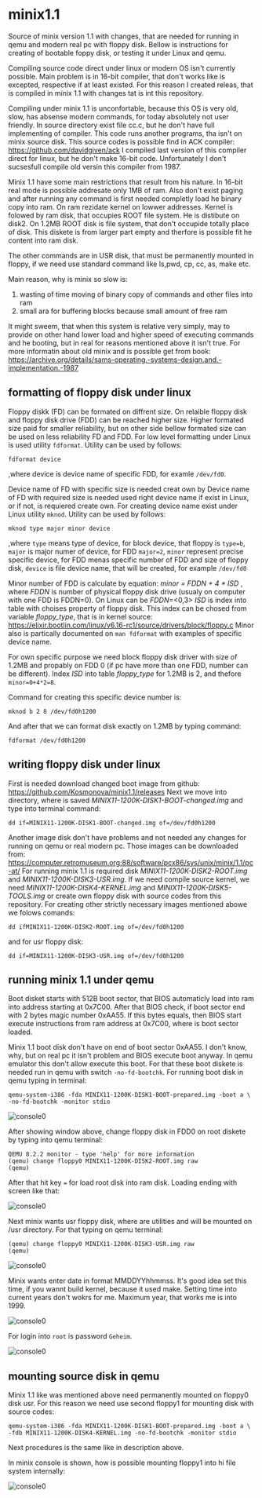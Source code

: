 # minix1.1
Source of minix version 1.1 with changes, that are needed for running in qemu
and modern real pc with floppy disk. Bellow is instructions for creating of
bootable foppy disk, or testing it under Linux and qemu.

Compiling source code direct under linux or modern OS isn't currently possible.
Main problem is in 16-bit compiler, that don't works like is excepted,
respective if at least existed. For this reason I created releas, that is
compiled in minix 1.1 with changes tat is int this repository.

Compiling under minix 1.1 is unconfortable, because this OS is very old, slow,
has absense modern commands, for today absolutely not user friendly. In source
directory exist file cc.c, but he don't have full implementing of compiler.
This code runs another programs, tha isn't on minix source disk. This source
codes is possible find in ACK compiler: https://github.com/davidgiven/ack
I compiled last version of this compiler direct for linux, but he don't make
16-bit code. Unfortunately I don't sucsesfull compile old versin this compiler
from 1987.

Minix 1.1 have some main restrictions that result from his nature. In 16-bit
real mode is possible addresate only 1MB of ram. Also don't exist paging and
after running any command is first needed completly load he binary copy into
ram. On ram rezidate kernel on lowwer addresses. Kernel is folowed by ram disk,
that occupies ROOT file system. He is distibute on disk2. On 1.2MB ROOT disk
is file system, that don't occupide totally place of disk. This diskete is from
larger part empty and therfore is possible fit he content into ram disk.

The other commands are in USR disk, that must be permanently mounted in floppy,
if we need use standard command like ls,pwd, cp, cc, as, make etc.

Main reason, why is minix so slow is:
1) wasting of time moving of binary copy of commands and other files into ram
2) small ara for buffering blocks because small amount of free ram

It might sweem, that when this system is relative very simply, may to provide
on other hand lower load and higher speed of executing commands and he booting,
but in real for reasons mentioned above it isn't true. For more informatin
about old minix and is possible get from book:
https://archive.org/details/sams-operating.-systems-design.and.-implementation.-1987

## formatting of floppy disk under linux
Floppy diskk (FD) can be formated on diffrent size. On relaible floppy disk and
floppy disk drive (FDD) can be reached higher size. Higher formated size paid
for smaller reliability, but on other side bellow formated size can be used on
less reliability FD and FDD. For low level formatting under Linux is used
utility `fdformat`. Utility can be used by follows:

```
fdformat device
```

,where device is device name of specific FDD, for examle `/dev/fd0`.

Device name of FD with specific size is needed creat own by 
Device name of FD with required size is needed used right device name if exist
in Linux, or if not, is requiered create own. For creating device name exist
under Linux utility `mknod`. Utility can be used by follows:

```
mknod type major minor device
```

,where `type` means type of device, for block device, that floppy is `type=b`,
	`major` is major numer of device, for FDD `major=2`,
	`minor` represent precise specific device, for FDD menas specific number of
		FDD and size of floppy disk,
	`device` is file device name, that will be created, for example `/dev/fd0`

Minor number of FDD is calculate by equation:
	*minor = FDDN + 4 * ISD*
, where *FDDN* is number of physical floppy disk drive (usualy on computer with
	one FDD is FDDN=0). On Linux can be *FDDN*=<0,3>
	*ISD* is index into table with choises property of floppy disk. This index
	can be chosed from variable *floppy_type*, that is in kernel source:
	https://elixir.bootlin.com/linux/v6.16-rc1/source/drivers/block/floppy.c
Minor also is partically documented on `man fdformat` with examples of specific
device name.

For own specific purpose we need block floppy disk driver with size of 1.2MB
and propably on FDD 0 (if pc have more than one FDD, number can be different).
Index *ISD* into table *floppy_type* for 1.2MB is 2, and thefore
`minor=0+4*2=8`.

Command for creating this specific device number is:

```
mknod b 2 8 /dev/fd0h1200
```

And after that we can format disk exactly on 1.2MB by typing command:

```
fdformat /dev/fd0h1200
```

## writing floppy disk under linux
First is needed download changed boot image from github:
https://github.com/Kosmonova/minix1.1/releases
Next we move into directory, where is saved
*MINIX11-1200K-DISK1-BOOT-changed.img* and type into terminal command:

```
dd if=MINIX11-1200K-DISK1-BOOT-changed.img of=/dev/fd0h1200
```

Another image disk don't have problems and not needed any changes for running
on qemu or real modern pc. Those images can be downloaded from:
https://computer.retromuseum.org:88/software/pcx86/sys/unix/minix/1.1/pc-at/
For running minix 1.1 is required disk *MINIX11-1200K-DISK2-ROOT.img* and
*MINIX11-1200K-DISK3-USR.img*. If we need compile source kernel, we need
*MINIX11-1200K-DISK4-KERNEL.img* and *MINIX11-1200K-DISK5-TOOLS.img* or
create own floppy disk with source codes from this repository.
For creating other strictly necessary images mentioned abowe we folows comands:

```
dd ifMINIX11-1200K-DISK2-ROOT.img of=/dev/fd0h1200
```

and for usr floppy disk:

```
dd if=MINIX11-1200K-DISK3-USR.img of=/dev/fd0h1200
```

## running minix 1.1 under qemu

Boot disket starts with 512B boot sector, that BIOS automaticly load into ram
into address starting at 0x7C00. After that BIOS check, if boot sector end with
2 bytes magic number 0xAA55. If this bytes equals, then BIOS start execute
instructions from ram address at 0x7C00, where is boot sector loaded.

Minix 1.1 boot disk don't have on end of boot sector 0xAA55. I don't know, why,
but on real pc it isn't problem and BIOS execute boot anyway. In qemu emulator
this don't allow execute this boot. For that these boot diskete is needed run
in qemu with switch `-no-fd-bootchk`. For running boot disk in qemu typing
in terminal:

```
qemu-system-i386 -fda MINIX11-1200K-DISK1-BOOT-prepared.img -boot a \
-no-fd-bootchk -monitor stdio
```

![console0](./photos/console0.png)

After showing window above, change floppy disk in FDD0 on root diskete by
typing into qemu terminal:

```
QEMU 8.2.2 monitor - type 'help' for more information
(qemu) change floppy0 MINIX11-1200K-DISK2-ROOT.img raw
(qemu) 
```

After that hit key `=` for load root disk into ram disk. Loading ending
with screen like that:

![console0](./photos/console1.png)

Next minix wants usr floppy disk, where are utilities and will be mounted
on /usr directory. For that typing on qemu terminal:

```
(qemu) change floppy0 MINIX11-1200K-DISK3-USR.img raw
(qemu) 
```

![console0](./photos/console2.png)

Minix wants enter date in format MMDDYYhhmmss. It's good idea set this time,
if you wannt build kernel, because it used make. Setting time into current
years don't wokrs for me. Maximum year, that works me is into 1999.


![console0](./photos/console3.png)


For login into `root` is password `Geheim`.

![console0](./photos/console4.png)

## mounting source disk in qemu

Minix 1.1 like was mentioned above need permanently mounted on floppy0
disk usr. For this reason we need use second floppy1 for mounting
disk with source codes:

```
qemu-system-i386 -fda MINIX11-1200K-DISK1-BOOT-prepared.img -boot a \
-fdb MINIX11-1200K-DISK4-KERNEL.img -no-fd-bootchk -monitor stdio
```

Next procedures is the same like in description above.

In minix console is shown, how is possible mounting floppy1 into hi
file system internally:

![console0](./photos/console5.png)

